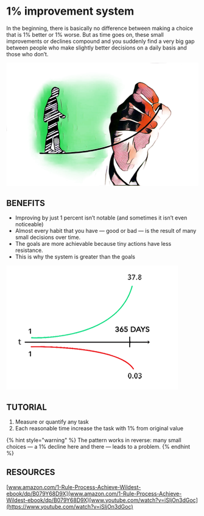 # 1% improvement system

In the beginning, there is basically no difference between making a choice that is 1% better or 1% worse. But as time goes on, these small improvements or declines compound and you suddenly find a very big gap between people who make slightly better decisions on a daily basis and those who don’t. 

![Small choices don&#x2019;t make much of a difference at the time, but add up over the long-term.](.gitbook/assets/1-improvement_system_cover.jpg)

## **BENEFITS**

* Improving by just 1 percent isn’t notable \(and sometimes it isn’t even noticeable\)
* Almost every habit that you have — good or bad — is the result of many small decisions over time.
* The goals are more achievable because tiny actions have less resistance.
* This is why the system is greater than the goals

![By improving 1% every day, you&#x2019;re getting 38 times better after a year](.gitbook/assets/1-improvement_system_gains.png)

## **TUTORIAL**

1. Measure or quantify any task
2. Each reasonable time increase the task with 1% from original value

{% hint style="warning" %}
The pattern works in reverse: many small choices — a 1% decline here and there — leads to a problem.
{% endhint %}

## RESOURCES

[www.amazon.com/1-Rule-Process-Achieve-Wildest-ebook/dp/B079Y68D9X](www.amazon.com/1-Rule-Process-Achieve-Wildest-ebook/dp/B079Y68D9X)[www.youtube.com/watch?v=iSIjOn3dGoc](https://www.youtube.com/watch?v=iSIjOn3dGoc)

